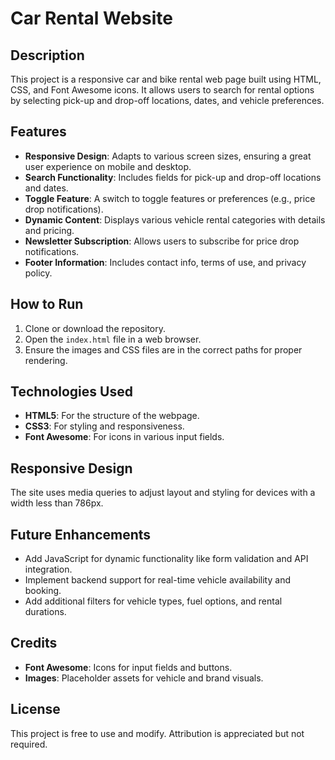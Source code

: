 # Car  Rental Website  

## Description  
This project is a responsive car and bike rental web page built using HTML, CSS, and Font Awesome icons. It allows users to search for rental options by selecting pick-up and drop-off locations, dates, and vehicle preferences.  

## Features  
- **Responsive Design**: Adapts to various screen sizes, ensuring a great user experience on mobile and desktop.  
- **Search Functionality**: Includes fields for pick-up and drop-off locations and dates.  
- **Toggle Feature**: A switch to toggle features or preferences (e.g., price drop notifications).  
- **Dynamic Content**: Displays various vehicle rental categories with details and pricing.  
- **Newsletter Subscription**: Allows users to subscribe for price drop notifications.  
- **Footer Information**: Includes contact info, terms of use, and privacy policy.  


## How to Run  
1. Clone or download the repository.  
2. Open the `index.html` file in a web browser.  
3. Ensure the images and CSS files are in the correct paths for proper rendering.  

## Technologies Used  
- **HTML5**: For the structure of the webpage.  
- **CSS3**: For styling and responsiveness.  
- **Font Awesome**: For icons in various input fields.  

## Responsive Design  
The site uses media queries to adjust layout and styling for devices with a width less than 786px.  

## Future Enhancements  
- Add JavaScript for dynamic functionality like form validation and API integration.  
- Implement backend support for real-time vehicle availability and booking.  
- Add additional filters for vehicle types, fuel options, and rental durations.  

## Credits  
- **Font Awesome**: Icons for input fields and buttons.  
- **Images**: Placeholder assets for vehicle and brand visuals.  

## License  
This project is free to use and modify. Attribution is appreciated but not required.  


